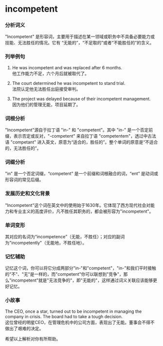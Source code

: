 # incompetent

### 分析词义

  

"Incompetent" 是形容词，主要用于描述在某一领域或职务中不具备必要能力或技能、无法胜任的情况。它有 “无能的”，“不足取的”或者“不能胜任的”的含义。

  

### 列举例句

  

1.  He was incompetent and was replaced after 6 months.  
    他工作能力不足，六个月后就被取代了。
    
      
    
2.  The court determined he was incompetent to stand trial.  
    法院认定他无法胜任出庭接受审判。
    
      
    
3.  The project was delayed because of their incompetent management.  
    因为他们的管理无能，项目延期了。
    
      
    

  

### 词根分析

  

"Incompetent"源自于拉丁语 "in-" 和 "competent"。其中 "in-" 是一个否定前缀，表示否定或反对，"-competent" 来自拉丁语 "competentem"，透过中古法语 "competant" 进入英文，原意为“适合的，胜任的”。整个单词的原意是“不适合的，无法胜任的”。

  

### 词缀分析

  

"in" 是一个否定词缀，“competent” 是一个前缀和词根融合的词，“ent” 是动词或形容词的常见后缀。

  

### 发展历史和文化背景

  

"Incompetent"这个词在英文中的使用始于1630年。它体现了西方现代社会对能力和专业主义的高度评价，凡不胜任其职务的，都会被形容为"incompetent"。

  

### 单词变形

  

其对应的名词为“incompetence”（无能，不胜任）；对应的副词为"incompetently"（无能地，不胜任地）。

  

### 记忆辅助

  

记忆这个词，你可以将它分成两部分"in-"和"competent"，"in-"和我们平时接触的"不"、"无"是一样的，而"competent"你可以联想到"竞争"，那么"incompetent"就是"无法竞争的"，即"无能的"，这样通过词义关联应该能够更好记忆。

  

### 小故事

  

The CEO, once a star, turned out to be incompetent in managing the company in crisis. The board had to take a tough decision.  
这位曾经的明星CEO，在管理危机中的公司方面，表现出了无能。董事会不得不做出了艰难的决定。

  

希望以上解析对你有所帮助。
